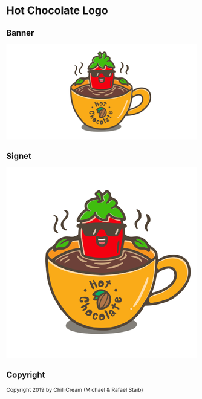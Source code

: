 # Hot Chocolate Logo

## Banner

![banner light](img/hotchocolate-banner.svg)

## Signet

![signet](img/hotchocolate-signet.svg)

## Copyright

Copyright 2019 by ChilliCream (Michael & Rafael Staib)
